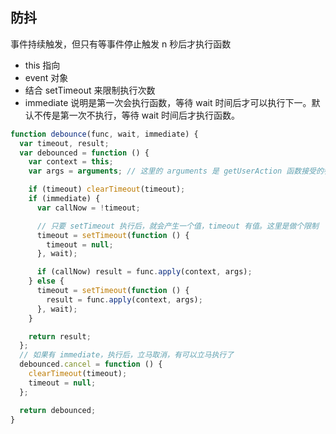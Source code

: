 ## 防抖

事件持续触发，但只有等事件停止触发 n 秒后才执行函数

- this 指向
- event 对象
- 结合 setTimeout 来限制执行次数
- immediate 说明是第一次会执行函数，等待 wait 时间后才可以执行下一。默认不传是第一次不执行，等待 wait 时间后才执行函数。

```js
function debounce(func, wait, immediate) {
  var timeout, result;
  var debounced = function () {
    var context = this;
    var args = arguments; // 这里的 arguments 是 getUserAction 函数接受的参数

    if (timeout) clearTimeout(timeout);
    if (immediate) {
      var callNow = !timeout;

      // 只要 setTimeout 执行后，就会产生一个值，timeout 有值。这里是做个限制
      timeout = setTimeout(function () {
        timeout = null;
      }, wait);

      if (callNow) result = func.apply(context, args);
    } else {
      timeout = setTimeout(function () {
        result = func.apply(context, args);
      }, wait);
    }

    return result;
  };
  // 如果有 immediate，执行后，立马取消，有可以立马执行了
  debounced.cancel = function () {
    clearTimeout(timeout);
    timeout = null;
  };

  return debounced;
}
```